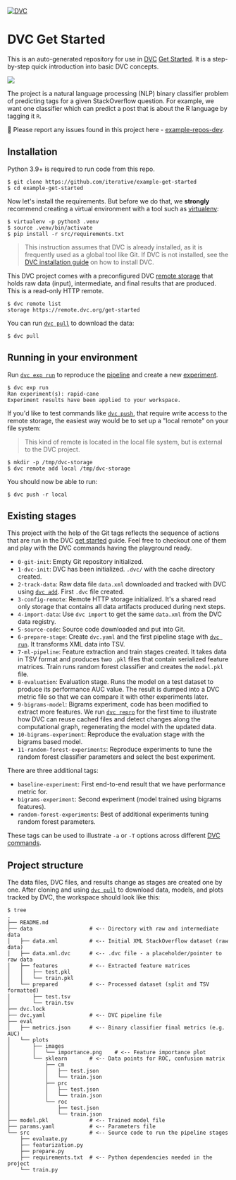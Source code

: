 [![DVC](https://img.shields.io/badge/-Open_in_Studio-grey.svg?style=flat-square&logo=dvc)](https://studio.iterative.ai/team/Iterative/views/example-get-started-zde16i6c4g)

# DVC Get Started

This is an auto-generated repository for use in [DVC](https://dvc.org)
[Get Started](https://dvc.org/doc/get-started). It is a step-by-step quick
introduction into basic DVC concepts.

![](https://static.iterative.ai/img/example-get-started/readme-head.png)

The project is a natural language processing (NLP) binary classifier problem of
predicting tags for a given StackOverflow question. For example, we want one
classifier which can predict a post that is about the R language by tagging it
`R`.

🐛 Please report any issues found in this project here -
[example-repos-dev](https://github.com/iterative/example-repos-dev).

## Installation

Python 3.9+ is required to run code from this repo.

```console
$ git clone https://github.com/iterative/example-get-started
$ cd example-get-started
```

Now let's install the requirements. But before we do that, we **strongly**
recommend creating a virtual environment with a tool such as
[virtualenv](https://virtualenv.pypa.io/en/stable/):

```console
$ virtualenv -p python3 .venv
$ source .venv/bin/activate
$ pip install -r src/requirements.txt
```

> This instruction assumes that DVC is already installed, as it is frequently
> used as a global tool like Git. If DVC is not installed, see the
> [DVC installation guide](https://dvc.org/doc/install) on how to install DVC.

This DVC project comes with a preconfigured DVC
[remote storage](https://dvc.org/doc/commands-reference/remote) that holds raw
data (input), intermediate, and final results that are produced. This is a
read-only HTTP remote.

```console
$ dvc remote list
storage https://remote.dvc.org/get-started
```

You can run [`dvc pull`](https://man.dvc.org/pull) to download the data:

```console
$ dvc pull
```

## Running in your environment

Run [`dvc exp run`](https://man.dvc.org/exp/run) to reproduce the
[pipeline](https://dvc.org/doc/user-guide/pipelines) and create a new
[experiment](https://dvc.org/doc/user-guide/experiment-management).

```console
$ dvc exp run
Ran experiment(s): rapid-cane
Experiment results have been applied to your workspace.
```

If you'd like to test commands like [`dvc push`](https://man.dvc.org/push),
that require write access to the remote storage, the easiest way would be to set
up a "local remote" on your file system:

> This kind of remote is located in the local file system, but is external to
> the DVC project.

```console
$ mkdir -p /tmp/dvc-storage
$ dvc remote add local /tmp/dvc-storage
```

You should now be able to run:

```console
$ dvc push -r local
```

## Existing stages

This project with the help of the Git tags reflects the sequence of actions that
are run in the DVC [get started](https://dvc.org/doc/get-started) guide. Feel
free to checkout one of them and play with the DVC commands having the
playground ready.

- `0-git-init`: Empty Git repository initialized.
- `1-dvc-init`: DVC has been initialized. `.dvc/` with the cache directory
  created.
- `2-track-data`: Raw data file `data.xml` downloaded and tracked with DVC using
  [`dvc add`](https://man.dvc.org/add). First `.dvc` file created.
- `3-config-remote`: Remote HTTP storage initialized. It's a shared read only
  storage that contains all data artifacts produced during next steps.
- `4-import-data`: Use `dvc import` to get the same `data.xml` from the DVC data
  registry.
- `5-source-code`: Source code downloaded and put into Git.
- `6-prepare-stage`: Create `dvc.yaml` and the first pipeline stage with
  [`dvc run`](https://man.dvc.org/run). It transforms XML data into TSV.
- `7-ml-pipeline`: Feature extraction and train stages created. It takes data in
  TSV format and produces two `.pkl` files that contain serialized feature
  matrices. Train runs random forest classifier and creates the `model.pkl` file.
- `8-evaluation`: Evaluation stage. Runs the model on a test dataset to produce
  its performance AUC value. The result is dumped into a DVC metric file so that
  we can compare it with other experiments later.
- `9-bigrams-model`: Bigrams experiment, code has been modified to extract more
  features. We run [`dvc repro`](https://man.dvc.org/repro) for the first time
  to illustrate how DVC can reuse cached files and detect changes along the
  computational graph, regenerating the model with the updated data.
- `10-bigrams-experiment`: Reproduce the evaluation stage with the bigrams based
  model.
- `11-random-forest-experiments`: Reproduce experiments to tune the random
  forest classifier parameters and select the best experiment.

There are three additional tags:

- `baseline-experiment`: First end-to-end result that we have performance metric
  for.
- `bigrams-experiment`: Second experiment (model trained using bigrams
  features).
- `random-forest-experiments`: Best of additional experiments tuning random
  forest parameters.

These tags can be used to illustrate `-a` or `-T` options across different
[DVC commands](https://man.dvc.org/).

## Project structure

The data files, DVC files, and results change as stages are created one by one.
After cloning and using [`dvc pull`](https://man.dvc.org/pull) to download
data, models, and plots tracked by DVC, the workspace should look like this:

```console
$ tree
.
├── README.md
├── data                  # <-- Directory with raw and intermediate data
│   ├── data.xml          # <-- Initial XML StackOverflow dataset (raw data)
│   ├── data.xml.dvc      # <-- .dvc file - a placeholder/pointer to raw data
│   ├── features          # <-- Extracted feature matrices
│   │   ├── test.pkl
│   │   └── train.pkl
│   └── prepared          # <-- Processed dataset (split and TSV formatted)
│       ├── test.tsv
│       └── train.tsv
├── dvc.lock
├── dvc.yaml              # <-- DVC pipeline file
├── eval
│   ├── metrics.json      # <-- Binary classifier final metrics (e.g. AUC)
│   └── plots             
│       ├── images
│       │   └── importance.png    # <-- Feature importance plot
│       └── sklearn       # <-- Data points for ROC, confusion matrix
│           ├── cm
│           │   ├── test.json
│           │   └── train.json
│           ├── prc
│           │   ├── test.json
│           │   └── train.json
│           └── roc
│               ├── test.json
│               └── train.json
├── model.pkl             # <-- Trained model file
├── params.yaml           # <-- Parameters file
└── src                   # <-- Source code to run the pipeline stages
    ├── evaluate.py
    ├── featurization.py
    ├── prepare.py
    ├── requirements.txt  # <-- Python dependencies needed in the project
    └── train.py
```

